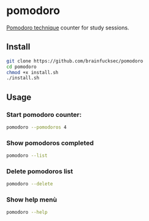 # pomodoro

[Pomodoro technique](https://en.wikipedia.org/wiki/Pomodoro_Technique) counter for study sessions.

## Install

```bash
git clone https://github.com/brainfucksec/pomodoro
cd pomodoro
chmod +x install.sh
./install.sh
```

## Usage

### Start pomodoro counter:

```bash
pomodoro --pomodoros 4
```

### Show pomodoros completed

```bash
pomodoro --list
```

### Delete pomodoros list

```bash
pomodoro --delete
```

### Show help menù

```bash
pomodoro --help
```
